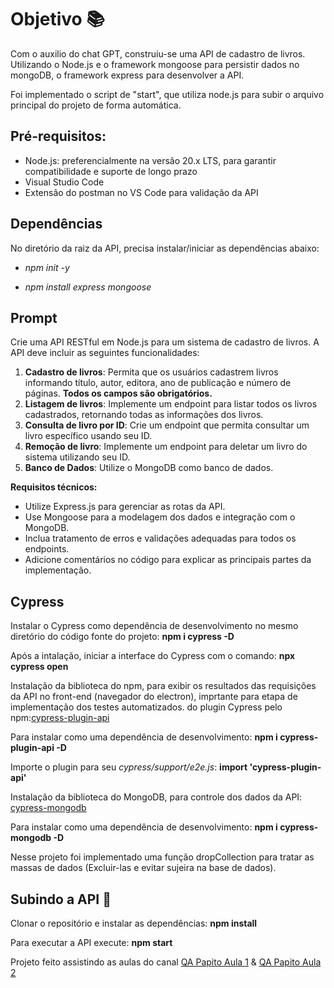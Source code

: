 # Objetivo 📚
Com o auxilio do chat GPT, construiu-se uma API de cadastro de livros. Utilizando o Node.js e o framework mongoose para persistir dados no mongoDB, o framework express para desenvolver a API.

Foi implementado o script de "start", que utiliza node.js para subir o arquivo principal do projeto de forma automática.

## Pré-requisitos:

- Node.js: preferencialmente na versão 20.x LTS, para garantir compatibilidade e suporte de longo prazo 
- Visual Studio Code
- Extensão do postman no VS Code para validação da API

## Dependências

No diretório da raiz da API, precisa instalar/iniciar as dependências abaixo:
- *npm init -y*

- *npm install express mongoose*

## Prompt

Crie uma API RESTful em Node.js para um sistema de cadastro de livros. A API deve incluir as seguintes funcionalidades:

1. **Cadastro de livros**: Permita que os usuários cadastrem livros informando título, autor, editora, ano de publicação e número de páginas. **Todos os campos são obrigatórios.**
2. **Listagem de livros**: Implemente um endpoint para listar todos os livros cadastrados, retornando todas as informações dos livros.
3. **Consulta de livro por ID**: Crie um endpoint que permita consultar um livro específico usando seu ID.
4. **Remoção de livro**: Implemente um endpoint para deletar um livro do sistema utilizando seu ID.
5. **Banco de Dados**: Utilize o MongoDB como banco de dados.

**Requisitos técnicos:**

- Utilize Express.js para gerenciar as rotas da API.
- Use Mongoose para a modelagem dos dados e integração com o MongoDB.
- Inclua tratamento de erros e validações adequadas para todos os endpoints.
- Adicione comentários no código para explicar as principais partes da implementação.

## Cypress

Instalar o Cypress como dependência de desenvolvimento no mesmo diretório do código fonte do projeto: **npm i cypress -D**

Após a intalação, iniciar a interface do Cypress com o comando: **npx cypress open**

Instalação da biblioteca do npm, para exibir os resultados das requisições da API no front-end (navegador do electron), imprtante para etapa de implementação dos testes automatizados. do plugin Cypress pelo npm:[cypress-plugin-api](https://www.npmjs.com/package/cypress-plugin-api) 

Para instalar como uma dependência de desenvolvimento: **npm i cypress-plugin-api -D**

Importe o plugin para seu *cypress/support/e2e.js*: **import 'cypress-plugin-api'**

Instalação da biblioteca do MongoDB, para controle dos dados da API: [cypress-mongodb](https://www.npmjs.com/package/cypress-mongodb) 

Para instalar como uma dependência de desenvolvimento: **npm i cypress-mongodb -D**

Nesse projeto foi implementado uma função dropCollection para tratar as massas de dados (Excluir-las e evitar sujeira na base de dados).

## Subindo a API 🚀

Clonar o repositório e instalar as dependências:  **npm install**

Para executar a API execute: **npm start**

Projeto feito assistindo as aulas do canal [QA Papito Aula 1](https://www.youtube.com/watch?v=FI65wNBKQkE&ab_channel=QAPapito) & [QA Papito Aula 2](https://www.youtube.com/watch?v=JyDQTO-DXMQ&ab_channel=QAPapito)